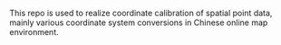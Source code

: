 This repo is used to realize coordinate calibration of spatial point data, mainly various coordinate system conversions in Chinese online map environment.
